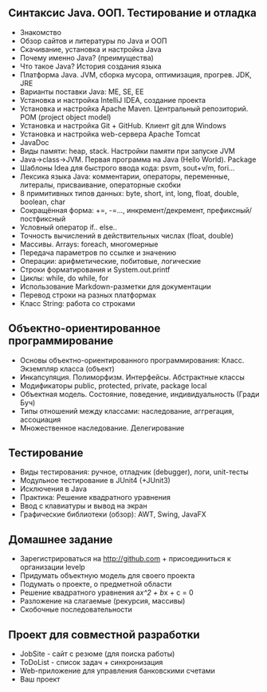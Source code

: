 
Синтаксис Java. ООП. Тестирование и отладка
-------------------------------------------
* Знакомство
* Обзор сайтов и литературы по Java и ООП
* Скачивание, установка и настройка Java
* Почему именно Java? (преимущества)
* Что такое Java? История создания языка
* Платформа Java. JVM, сборка мусора, оптимизация, прогрев. JDK, JRE
* Варианты поставки Java: ME, SE, EE
* Установка и настройка IntelliJ IDEA, создание проекта
* Установка и настройка Apache Maven. Центральный репозиторий. POM (project object model)
* Установка и настройка Git + GitHub. Клиент git для Windows
* Установка и настройка web-сервера Apache Tomcat
* JavaDoc
* Виды памяти: heap, stack. Настройки памяти при запуске JVM
* Java->class->JVM. Первая программа на Java (Hello World). Package
* Шаблоны Idea для быстрого ввода кода: psvm, sout+v/m, fori...
* Лексика языка Java: комментарии, операторы, переменные, литералы, присваивание, операторные скобки
* 8 примитивных типов данных: byte, short, int, long, float, double, boolean, char
* Сокращённая форма: +=, -=..., инкремент/декремент, префиксный/постфиксный
* Условный оператор if.. else..
* Точность вычислений в действительных числах (float, double)
* Массивы. Arrays: foreach, многомерные
* Передача параметров по ссылке и значению
* Операции: арифметические, побитовые, логические
* Строки форматирования и System.out.printf
* Циклы: while, do while, for
* Использование Markdown-разметки для документации
* Перевод строки на разных платформах
* Класс String: работа со строками

Объектно-ориентированное программирование
-----------------------------------------
* Основы объектно-ориентированного программирования: Класс. Экземпляр класса (объект)
* Инкапсуляция. Полиморфизм. Интерфейсы. Абстрактные классы
* Модификаторы public, protected, private, package local
* Объектная модель. Состояние, поведение, индивидуальность (Гради Буч)
* Типы отношений между классами: наследование, аггрегация, ассоциация
* Множественное наследование. Делегирование

﻿Тестирование
-------------
* Виды тестирования: ручное, отладчик (debugger), логи, unit-тесты
* Модульное тестирование в JUnit4 (+JUnit3)
* Исключения в Java
* Практика: Решение квадратного уравнения
* Ввод с клавиатуры и вывод на экран
* ﻿Графические библиотеки (обзор): AWT, Swing, JavaFX

﻿Домашнее задание
-----------------
* Зарегистрироваться на http://github.com + присоединиться к организации levelp
* Придумать объектную модель для своего проекта
* Подумать о проекте, о предметной области
* Решение квадратного уравнения a*x^2 + b*x + c = 0
* Разложение на слагаемые (рекурсия, массивы)
* Скобочные последовательности

Проект для совместной разработки
--------------------------------
* JobSite - сайт с резюме (для поиска работы)
* ToDoList - список задач + синхронизация
* Web-приложение для управления банковскими счетами
* Ваш проект
